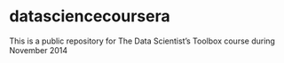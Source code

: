 datasciencecoursera
===================

This is a public repository for The Data Scientist’s Toolbox course during November 2014
